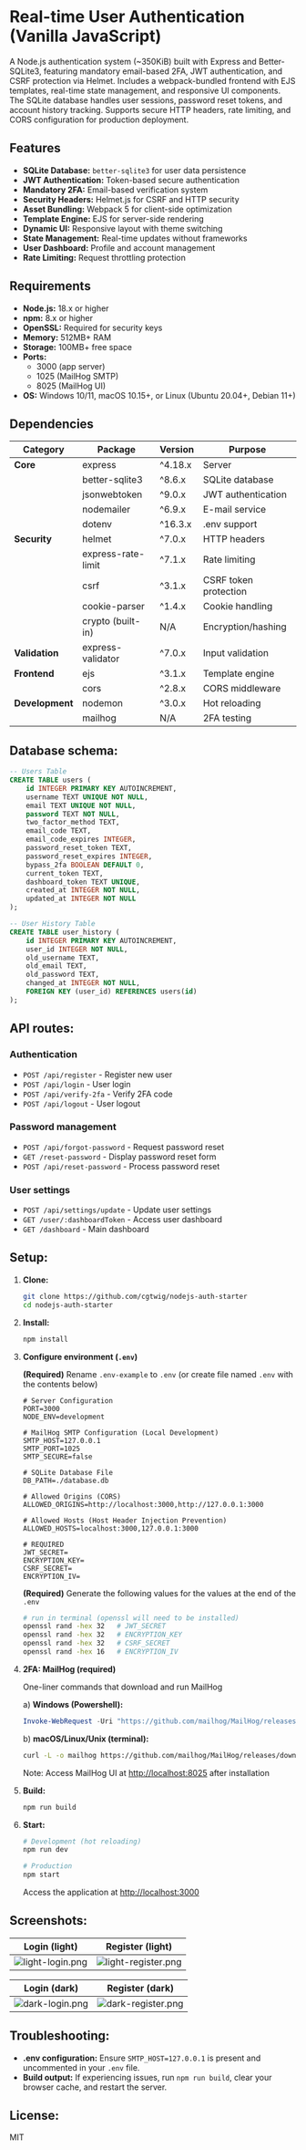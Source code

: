 # Real-time User Authentication (Vanilla JavaScript)

A Node.js authentication system (~350KiB) built with Express and Better-SQLite3, featuring mandatory email-based 2FA, JWT authentication, and CSRF protection via Helmet. Includes a webpack-bundled frontend with EJS templates, real-time state management, and responsive UI components. The SQLite database handles user sessions, password reset tokens, and account history tracking. Supports secure HTTP headers, rate limiting, and CORS configuration for production deployment.

## Features

- **SQLite Database:** `better-sqlite3` for user data persistence
- **JWT Authentication:** Token-based secure authentication
- **Mandatory 2FA:** Email-based verification system
- **Security Headers:** Helmet.js for CSRF and HTTP security
- **Asset Bundling:** Webpack 5 for client-side optimization
- **Template Engine:** EJS for server-side rendering
- **Dynamic UI:** Responsive layout with theme switching
- **State Management:** Real-time updates without frameworks
- **User Dashboard:** Profile and account management
- **Rate Limiting:** Request throttling protection

## Requirements

- **Node.js:** 18.x or higher
- **npm:** 8.x or higher
- **OpenSSL:** Required for security keys
- **Memory:** 512MB+ RAM
- **Storage:** 100MB+ free space
- **Ports:**
  - 3000 (app server)
  - 1025 (MailHog SMTP)
  - 8025 (MailHog UI)
- **OS:** Windows 10/11, macOS 10.15+, or Linux (Ubuntu 20.04+, Debian 11+)

## Dependencies

| Category | Package | Version | Purpose |
|----------|---------|---------|----------|
| **Core** | express | ^4.18.x | Server |
| | better-sqlite3 | ^8.6.x | SQLite database |
| | jsonwebtoken | ^9.0.x | JWT authentication |
| | nodemailer | ^6.9.x | E-mail service |
| | dotenv | ^16.3.x | .env support |
| **Security** | helmet | ^7.0.x | HTTP headers |
| | express-rate-limit | ^7.1.x | Rate limiting |
| | csrf | ^3.1.x | CSRF token protection |
| | cookie-parser | ^1.4.x | Cookie handling |
| | crypto (built-in) | N/A | Encryption/hashing |
| **Validation** | express-validator | ^7.0.x | Input validation |
| **Frontend** | ejs | ^3.1.x | Template engine |
| | cors | ^2.8.x | CORS middleware |
| **Development** | nodemon | ^3.0.x | Hot reloading |
| | mailhog | N/A | 2FA testing |

## Database schema:

```sql
-- Users Table
CREATE TABLE users (
    id INTEGER PRIMARY KEY AUTOINCREMENT,
    username TEXT UNIQUE NOT NULL,
    email TEXT UNIQUE NOT NULL,
    password TEXT NOT NULL,
    two_factor_method TEXT,
    email_code TEXT,
    email_code_expires INTEGER,
    password_reset_token TEXT,
    password_reset_expires INTEGER,
    bypass_2fa BOOLEAN DEFAULT 0,
    current_token TEXT,
    dashboard_token TEXT UNIQUE,
    created_at INTEGER NOT NULL,
    updated_at INTEGER NOT NULL
);

-- User History Table
CREATE TABLE user_history (
    id INTEGER PRIMARY KEY AUTOINCREMENT,
    user_id INTEGER NOT NULL,
    old_username TEXT,
    old_email TEXT,
    old_password TEXT,
    changed_at INTEGER NOT NULL,
    FOREIGN KEY (user_id) REFERENCES users(id)
);
```

## API routes:

### Authentication
- `POST /api/register` - Register new user
- `POST /api/login` - User login
- `POST /api/verify-2fa` - Verify 2FA code
- `POST /api/logout` - User logout

### Password management
- `POST /api/forgot-password` - Request password reset
- `GET /reset-password` - Display password reset form
- `POST /api/reset-password` - Process password reset

### User settings
- `POST /api/settings/update` - Update user settings
- `GET /user/:dashboardToken` - Access user dashboard
- `GET /dashboard` - Main dashboard

## Setup:

1.  **Clone:**
    ```bash
    git clone https://github.com/cgtwig/nodejs-auth-starter
    cd nodejs-auth-starter
    ```

2.  **Install:**
    ```bash
    npm install
    ```

3.  **Configure environment (`.env`)**

    **(Required)** Rename `.env-example` to `.env` (or create file named `.env` with the contents below)

    ```env
    # Server Configuration
    PORT=3000
    NODE_ENV=development
    
    # MailHog SMTP Configuration (Local Development)
    SMTP_HOST=127.0.0.1
    SMTP_PORT=1025
    SMTP_SECURE=false

    # SQLite Database File
    DB_PATH=./database.db

    # Allowed Origins (CORS)
    ALLOWED_ORIGINS=http://localhost:3000,http://127.0.0.1:3000

    # Allowed Hosts (Host Header Injection Prevention)
    ALLOWED_HOSTS=localhost:3000,127.0.0.1:3000

    # REQUIRED
    JWT_SECRET=
    ENCRYPTION_KEY=
    CSRF_SECRET=
    ENCRYPTION_IV=
    ```

    **(Required)** Generate the following values for the values at the end of the `.env`
    ```bash
    # run in terminal (openssl will need to be installed)
    openssl rand -hex 32   # JWT_SECRET
    openssl rand -hex 32   # ENCRYPTION_KEY
    openssl rand -hex 32   # CSRF_SECRET
    openssl rand -hex 16   # ENCRYPTION_IV
    ```

4.  **2FA: MailHog (required)**

    One-liner commands that download and run MailHog
    
    a) **Windows (Powershell):**
    ```powershell
    Invoke-WebRequest -Uri "https://github.com/mailhog/MailHog/releases/download/v1.0.1/MailHog_windows_amd64.exe" -OutFile "mailhog.exe" ; Start-Process -FilePath ".\mailhog.exe"
    ```

    b) **macOS/Linux/Unix (terminal):**
    ```bash
    curl -L -o mailhog https://github.com/mailhog/MailHog/releases/download/v1.0.1/MailHog_linux_amd64 && chmod +x mailhog && ./mailhog
    ```

    Note: Access MailHog UI at [http://localhost:8025](http://localhost:8025) after installation

6.  **Build:**
    ```bash
    npm run build
    ```

7.  **Start:**
    ```bash
    # Development (hot reloading)
    npm run dev

    # Production
    npm start
    ```

    Access the application at [http://localhost:3000](http://localhost:3000)

## Screenshots:

| Login (light) | Register (light) |
|-------|----------|
| ![light-login.png](images/light-login.png) | ![light-register.png](images/light-register.png) | 
  
| Login (dark) | Register (dark) |
|----------|------------------|
| ![dark-login.png](images/dark-login.png) | ![dark-register.png](images/dark-register.png) |

## Troubleshooting:

*   **.env configuration:** Ensure `SMTP_HOST=127.0.0.1` is present and uncommented in your `.env` file.
*   **Build output:** If experiencing issues, run `npm run build`, clear your browser cache, and restart the server.

## License:

MIT
